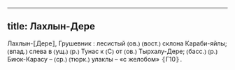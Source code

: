 
---
title: Лахлын-Дере
---
Лахлын-⟦Дере⟧, Грушевник
: лесистый ⦅ов.⦆ ⦅вост.⦆ склона Караби-яйлы; ⦅впад.⦆ слева в ⦅ущ.⦆ ⦅р.⦆ Тунас к ⦅С⦆ от ⦅ов.⦆ Тырхалу-Дере; ⦅басс.⦆ ⦅р.⦆ Биюк-Карасу – ⦅ср.⦆ ⦅тюрк.⦆ улаклы – «с желобом» ⦃Г10⦄.
